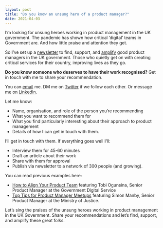 ```yaml
---
layout: post
title: "Do you know an unsung hero of a product manager?"
date: 2021-04-03
---
```


I’m looking for unsung heroes working in product management in the UK government. 
The pandemic has shown how critical ‘digital’ teams in Government are. And how little praise and attention they get. 

So I’ve set up a [newsletter](https://buttondown.email/goodproductmanagement) to find, support, and [amplify](https://www.vox.com/2016/9/14/12914370/white-house-obama-women-gender-bias-amplification) good product managers in the UK government. Those who quietly get on with creating critical services for their country, improving lives as they go.

**Do you know someone who deserves to have their work recognised?**
Get in touch with me to share your recommendation.

You can [email](scott@goodproduct.management) me. DM me on [Twitter](https://twitter.com/scottcolfer) if we follow each other. Or message me on [LinkedIn](https://www.linkedin.com/in/scottcolfer).

Let me know:

- Name, organisation, and role of the person you’re recommending
- What you want to recommend them for
- What you find particularly interesting about their approach to product management
- Details of how I can get in touch with them.

I’ll get in touch with them. If everything goes well I'll: 

- Interview them for 45-60 minutes 
- Draft an article about their work
- Share with them for approval
- Publish via newsletter to a network of 300 people (and growing).

You can read previous examples here:

- [How to Align Your Product Team](https://buttondown.email/goodproductmanagement/archive/aa88b76c-5c0a-4402-a5ad-36a924fc9a28) featuring Tobi Ogunsina, Senior Product Manager at the Government Digital Service
- [Top Tips for Product Manager Meetups](https://buttondown.email/goodproductmanagement/archive/6a694af8-19d3-4e33-93a0-bcf6c75aadaf) featuring Simon Manby, Senior Product Manager at the Ministry of Justice.

Let’s sing the praises of the unsung heroes working in product management in the UK Government. Share your recommendations and let’s find, support, and amplify these great folks.


